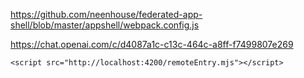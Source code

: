 https://github.com/neenhouse/federated-app-shell/blob/master/appshell/webpack.config.js

https://chat.openai.com/c/d4087a1c-c13c-464c-a8ff-f7499807e269

    <script src="http://localhost:4200/remoteEntry.mjs"></script>
